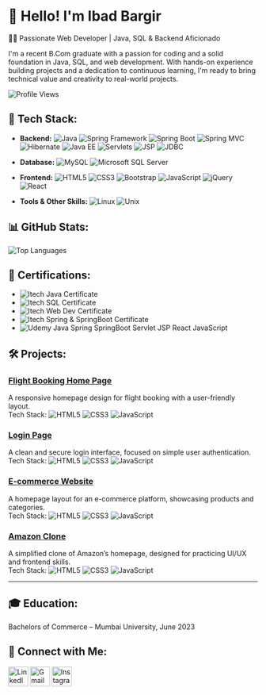 # 👋 Hello! I'm Ibad Bargir

👨‍💻 Passionate Web Developer | Java, SQL & Backend Aficionado

I'm a recent B.Com graduate with a passion for coding and a solid foundation in Java, SQL, and web development. With hands-on experience building projects and a dedication to continuous learning, I'm ready to bring technical value and creativity to real-world projects.

![Profile Views](https://komarev.com/ghpvc/?username=ibadbargir&color=brightgreen&style=flat)

## 💼 Tech Stack:

- **Backend:** ![Java](https://img.shields.io/badge/Java-007396?style=flat&logo=java&logoColor=white) ![Spring Framework](https://img.shields.io/badge/Spring_Framework-6DB33F?style=flat&logo=spring&logoColor=white) ![Spring Boot](https://img.shields.io/badge/Spring_Boot-6DB33F?style=flat&logo=springboot&logoColor=white) ![Spring MVC](https://img.shields.io/badge/Spring_MVC-6DB33F?style=flat&logo=spring&logoColor=white) ![Hibernate](https://img.shields.io/badge/Hibernate-59666C?style=flat&logo=hibernate&logoColor=white) ![Java EE](https://img.shields.io/badge/Java_EE-007396?style=flat&logo=java&logoColor=white) ![Servlets](https://img.shields.io/badge/Servlets-0068A5?style=flat&logo=java&logoColor=white) ![JSP](https://img.shields.io/badge/JSP-0068A5?style=flat&logo=java&logoColor=white) ![JDBC](https://img.shields.io/badge/JDBC-6DB33F?style=flat&logo=java&logoColor=white)

- **Database:** ![MySQL](https://img.shields.io/badge/MySQL-4479A1?style=flat&logo=mysql&logoColor=white) ![Microsoft SQL Server](https://img.shields.io/badge/Microsoft_SQL_Server-CC2927?style=flat&logo=microsoft-sql-server&logoColor=white)

- **Frontend:** ![HTML5](https://img.shields.io/badge/HTML5-E34F26?style=flat&logo=html5&logoColor=white) ![CSS3](https://img.shields.io/badge/CSS3-1572B6?style=flat&logo=css3&logoColor=white) ![Bootstrap](https://img.shields.io/badge/Bootstrap-563D7C?style=flat&logo=bootstrap&logoColor=white) ![JavaScript](https://img.shields.io/badge/JavaScript-F7DF1E?style=flat&logo=javascript&logoColor=black) ![jQuery](https://img.shields.io/badge/jQuery-0769AD?style=flat&logo=jquery&logoColor=white) ![React](https://img.shields.io/badge/React-61DAFB?style=flat&logo=react&logoColor=black)

- **Tools & Other Skills:** ![Linux](https://img.shields.io/badge/Linux-FCC624?style=flat&logo=linux&logoColor=black) ![Unix](https://img.shields.io/badge/UNIX-000000?style=flat&logo=unix&logoColor=white)

## 📊 GitHub Stats:

![Top Languages](https://github-readme-stats.vercel.app/api/top-langs/?username=ibadbargir&layout=compact&langs_count=8&theme=default)

## 📜 Certifications:

- ![Itech Java Certificate](https://img.shields.io/badge/Java%20Development%20Certificate-Itech%20Institute-brightgreen)
- ![Itech SQL Certificate](https://img.shields.io/badge/SQL%20and%20Web%20Programming%20Certificate-Itech%20Institute-blue)
- ![Itech Web Dev Certificate](https://img.shields.io/badge/Web%20Development%20Certificate%20(HTML%20%26%20CSS)-Itech%20Institute-orange)
- ![Itech Spring & SpringBoot Certificate](https://img.shields.io/badge/Spring%20and%20Spring%20Boot%20Certificate-Itech%20Institute-yellow)
- ![Udemy Java Spring SpringBoot Servlet JSP React JavaScript](https://img.shields.io/badge/Spring%2C%20Spring%20Boot%2C%20Java%2C%20React%2C%20JavaScript%20Certificate-Udemy-lightblue)

## 🛠 Projects:

### [Flight Booking Home Page](https://ibadbargir.github.io/Flight-Booking-Home-Page/)  
A responsive homepage design for flight booking with a user-friendly layout.  
Tech Stack: ![HTML5](https://img.shields.io/badge/HTML5-E34F26?style=flat&logo=html5&logoColor=white) ![CSS3](https://img.shields.io/badge/CSS3-1572B6?style=flat&logo=css3&logoColor=white) ![JavaScript](https://img.shields.io/badge/JavaScript-F7DF1E?style=flat&logo=javascript&logoColor=black)

### [Login Page](https://ibadbargir.github.io/login-page/)  
A clean and secure login interface, focused on simple user authentication.  
Tech Stack: ![HTML5](https://img.shields.io/badge/HTML5-E34F26?style=flat&logo=html5&logoColor=white) ![CSS3](https://img.shields.io/badge/CSS3-1572B6?style=flat&logo=css3&logoColor=white) ![JavaScript](https://img.shields.io/badge/JavaScript-F7DF1E?style=flat&logo=javascript&logoColor=black)

### [E-commerce Website](https://ibadbargir.github.io/Ecommerce-home-page/)  
A homepage layout for an e-commerce platform, showcasing products and categories.  
Tech Stack: ![HTML5](https://img.shields.io/badge/HTML5-E34F26?style=flat&logo=html5&logoColor=white) ![CSS3](https://img.shields.io/badge/CSS3-1572B6?style=flat&logo=css3&logoColor=white) ![JavaScript](https://img.shields.io/badge/JavaScript-F7DF1E?style=flat&logo=javascript&logoColor=black)

### [Amazon Clone](https://ibadbargir.github.io/Amazon-clone/)  
A simplified clone of Amazon’s homepage, designed for practicing UI/UX and frontend skills.  
Tech Stack: ![HTML5](https://img.shields.io/badge/HTML5-E34F26?style=flat&logo=html5&logoColor=white) ![CSS3](https://img.shields.io/badge/CSS3-1572B6?style=flat&logo=css3&logoColor=white) ![JavaScript](https://img.shields.io/badge/JavaScript-F7DF1E?style=flat&logo=javascript&logoColor=black)

---

## 🎓 Education:

Bachelors of Commerce – Mumbai University, June 2023

## 📱 Connect with Me:

<a href="https://www.linkedin.com/in/ibad-mohammad-javed-bargir-5b48742b0/" target="_blank"><img src="https://img.shields.io/badge/LinkedIn-0077B5?style=flat-square&logo=linkedin&logoColor=white" alt="LinkedIn" height="40"></a>
<a href="mailto:ibad72086@gmail.com" target="_blank"><img src="https://img.shields.io/badge/Gmail-D14836?style=flat-square&logo=gmail&logoColor=white" alt="Gmail" height="40"></a>
<a href="https://www.instagram.com/ibadbargir/" target="_blank"><img src="https://img.shields.io/badge/Instagram-E4405F?style=flat-square&logo=instagram&logoColor=white" alt="Instagram" height="40"></a>
